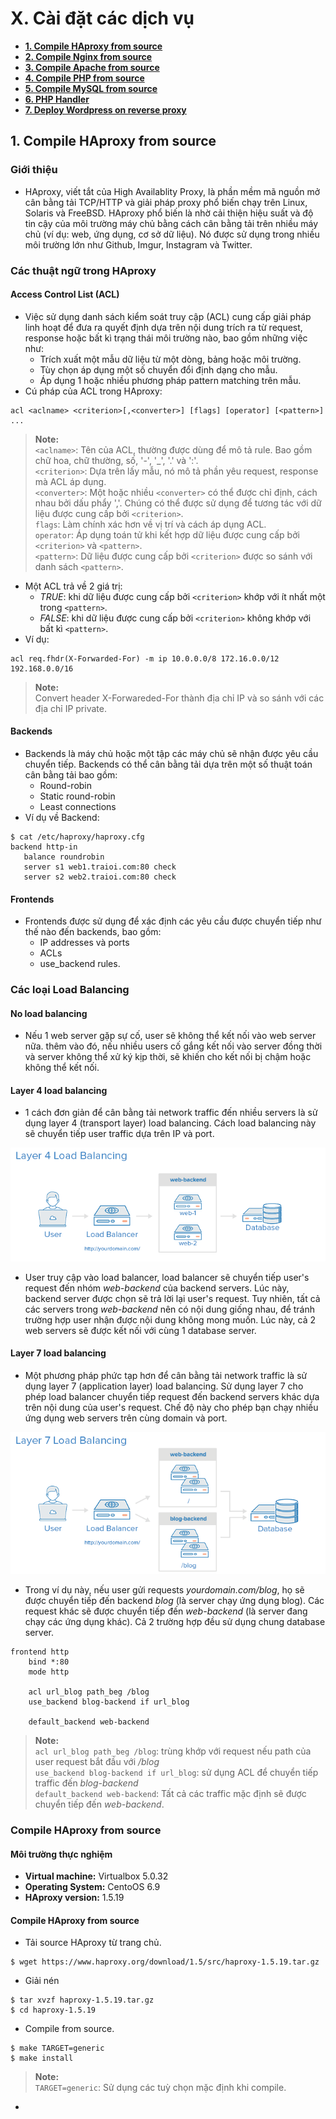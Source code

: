 # X. Cài đặt các dịch vụ
 
* **[1. Compile HAproxy from source](#chapter-1)**
* **[2. Compile Nginx from source](#chapter-2)**
* **[3. Compile Apache from source](#chapter-3)**
* **[4. Compile PHP from source](#chapter-4)**
* **[5. Compile MySQL from source](#chapter-5)**
* **[6. PHP Handler](#chapter-6)**
* **[7. Deploy Wordpress on reverse proxy](#chapter-7)**

<a name="chapter-1"></a>
## 1. Compile HAproxy from source
 
### Giới thiệu

- HAproxy, viết tắt của High Availablity Proxy, là phần mềm mã nguồn mở cân bằng tải TCP/HTTP và giải pháp proxy phổ biến chạy trên Linux, Solaris và FreeBSD. HAproxy phổ biến là nhờ cải thiện hiệu suất và độ tin cậy của môi trường máy chủ bằng cách cân bằng tải trên nhiều máy chủ (ví dụ: web, ứng dụng, cơ sở dữ liệu). Nó được sử dụng trong nhiều môi trường lớn như Github, Imgur, Instagram và Twitter.
 
### Các thuật ngữ trong HAproxy
 
#### Access Control List (ACL)
 
- Việc sử dụng danh sách kiểm soát truy cập (ACL) cung cấp giải pháp linh hoạt để đưa ra quyết định dựa trên nội dung trích ra từ request, response hoặc bất kì trạng thái môi trường nào, bao gồm những việc như:
  - Trích xuất một mẫu dữ liệu từ một dòng, bảng hoặc môi trường.
  - Tùy chọn áp dụng một số chuyển đổi định dạng cho mẫu.
  - Áp dụng 1 hoặc nhiều phương pháp pattern matching trên mẫu.
- Cú pháp của ACL trong HAproxy:
```
acl <aclname> <criterion>[,<converter>] [flags] [operator] [<pattern>] ...
```
> **Note:** <br>
> `<aclname>`: Tên của ACL, thường được dùng để mô tả rule. Bao gồm chữ hoa, chữ thường, số, '-', '_', '.' và ':'. <br>
> `<criterion>`: Dựa trên lấy mẫu, nó mô tả phần yêu request, response mà ACL áp dụng. <br>
> `<converter>`: Một hoặc nhiều `<converter>` có thể được chỉ định, cách nhau bởi dấu phẩy ','. Chúng có thể được sử dụng để tương tác với dữ liệu được cung cấp bởi `<criterion>`. <br>
> `flags`: Làm chính xác hơn về vị trí và cách áp dụng ACL. <br>
> `operator`: Áp dụng toán tử khi kết hợp dữ liệu được cung cấp bởi `<criterion>` và `<pattern>`. <br>
> `<pattern>`: Dữ liệu được cung cấp bởi `<criterion>` được so sánh với danh sách `<pattern>`.

- Một ACL trả về 2 giá trị:
  - *TRUE*: khi dữ liệu được cung cấp bởi `<criterion>` khớp với ít nhất một trong `<pattern>`.
  - *FALSE*: khi dữ liệu được cung cấp bởi `<criterion>` không khớp với bất kì `<pattern>`.
- Ví dụ:
```
acl req.fhdr(X-Forwarded-For) -m ip 10.0.0.0/8 172.16.0.0/12 192.168.0.0/16 
```
> **Note:** <br>
> Convert header X-Forwareded-For thành địa chỉ IP và so sánh với các địa chỉ IP private.

#### Backends
 
- Backends là máy chủ hoặc một tập các máy chủ sẽ nhận được yêu cầu chuyển tiếp. Backends có thể cân bằng tải dựa trên một số thuật toán cân bằng tải bao gồm:
	- Round-robin
	- Static round-robin
	- Least connections
- Ví dụ về Backend:
```
$ cat /etc/haproxy/haproxy.cfg
backend http-in
   balance roundrobin
   server s1 web1.traioi.com:80 check
   server s2 web2.traioi.com:80 check
```

#### Frontends

- Frontends được sử dụng để xác định các yêu cầu được chuyển tiếp như thế nào đến backends, bao gồm:
	- IP addresses và ports
	- ACLs
	- use_backend rules.

### Các loại Load Balancing

#### No load balancing

- Nếu 1 web server gặp sự cố, user sẽ không thể kết nối vào web server nữa. thêm vào đó, nếu nhiều users cố gắng kết nối vào server đồng thời và server không thể xử ký kịp thời, sẽ khiến cho kết nối bị chậm hoặc không thể kết nối.

#### Layer 4 load balancing

- 1 cách đơn giản để cân bằng tải network traffic đến nhiều servers là sử dụng layer 4 (transport layer) load balancing. Cách load balancing này sẽ chuyển tiếp user traffic dựa trên IP và port.

<p align="center">
	<img src="./layer_4_load_balancing.png">
</p>

- User truy cập vào load balancer, load balancer sẽ chuyển tiếp user's request đến nhóm *web-backend* của backend servers. Lúc này, backend server được chọn sẽ trả lời lại user's request. Tuy nhiên, tất cả các servers trong *web-backend* nên có nội dung giống nhau, để tránh trường hợp user nhận được nội dung không mong muốn. Lúc này, cả 2 web servers sẽ được kết nối với cùng 1 database server.

#### Layer 7 load balancing

- Một phương pháp phức tạp hơn để cân bằng tải network traffic là sử dụng layer 7 (application layer) load balancing. Sử dụng layer 7 cho phép load balancer chuyển tiếp request đến backend servers khác dựa trên nội dung của user's request. Chế độ này cho phép bạn chạy nhiều ứng dụng web servers trên cùng domain và port.

<p align="center">
	<img src="./layer_7_load_balancing.png">
</p>

- Trong ví dụ này, nếu user gửi requests *yourdomain.com/blog*, họ sẽ được chuyển tiếp đến backend *blog* (là server chạy ứng dụng blog). Các request khác sẽ được chuyển tiếp đến *web-backend* (là server đang chạy các ứng dụng khác). Cả 2 trường hợp đều sử dụng chung database server.

```
frontend http
	bind *:80
	mode http

	acl url_blog path_beg /blog
	use_backend blog-backend if url_blog
	
	default_backend web-backend
```
> **Note:** <br>
> `acl url_blog path_beg /blog`: trùng khớp với request nếu path của user request bắt đầu với */blog* <br>
> `use_backend blog-backend if url_blog`: sử dụng ACL để chuyển tiếp traffic đến *blog-backend* <br>
> `default_backend web-backend`: Tất cả các traffic mặc định sẽ được chuyển tiếp đến *web-backend*.

### Compile HAproxy from source

#### Môi trường thực nghiệm

- **Virtual machine:** Virtualbox 5.0.32
- **Operating System:** CentoOS 6.9
- **HAproxy version:** 1.5.19

#### Compile HAproxy from source

- Tải source HAproxy từ trang chủ.
```
$ wget https://www.haproxy.org/download/1.5/src/haproxy-1.5.19.tar.gz
```

- Giải nén
```
$ tar xvzf haproxy-1.5.19.tar.gz
$ cd haproxy-1.5.19
```

- Compile from source.
```
$ make TARGET=generic
$ make install
```
> **Note:** <br>
> `TARGET=generic`: Sử dụng các tuỳ chọn mặc định khi compile.

- 
